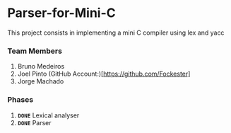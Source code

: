 # Parser-for-Mini-C

This project consists in implementing a mini C compiler using lex and yacc

### **Team Members**

1. Bruno Medeiros
2. Joel Pinto (GitHub Account:)[https://github.com/Fockester]
3. Jorge Machado

### **Phases**
1. **`DONE`** Lexical analyser
2.  **`DONE`** Parser 
